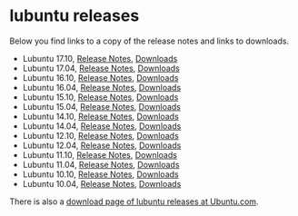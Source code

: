 # lubuntu releases

Below you find links to a copy of the release notes and links to downloads.

* Lubuntu 17.10, [Release Notes](lubuntu1710_release_notes.md), [Downloads](lubuntu1710_downloads.md)
* Lubuntu 17.04, [Release Notes](lubuntu1704_release_notes.md), [Downloads](lubuntu1704_downloads.md)
* Lubuntu 16.10, [Release Notes](lubuntu1610_release_notes.md), [Downloads](lubuntu1610_downloads.md)
* Lubuntu 16.04, [Release Notes](lubuntu1604_release_notes.md), [Downloads](lubuntu1604_downloads.md)
* Lubuntu 15.10, [Release Notes](lubuntu1510_release_notes.md), [Downloads](lubuntu1510_downloads.md)
* Lubuntu 15.04, [Release Notes](lubuntu1504_release_notes.md), [Downloads](lubuntu1504_downloads.md)
* Lubuntu 14.10, [Release Notes](lubuntu1410_release_notes.md), [Downloads](lubuntu1410_downloads.md)
* Lubuntu 14.04, [Release Notes](lubuntu1404_release_notes.md), [Downloads](lubuntu1404_downloads.md)
* Lubuntu 12.10, [Release Notes](lubuntu1210_release_notes.md), [Downloads](lubuntu1210_downloads.md)
* Lubuntu 12.04, [Release Notes](lubuntu1204_release_notes.md), [Downloads](lubuntu1204_downloads.md)
* Lubuntu 11.10, [Release Notes](lubuntu1110_release_notes.md), [Downloads](lubuntu1110_downloads.md)
* Lubuntu 11.04, [Release Notes](lubuntu1104_release_notes.md), [Downloads](lubuntu1104_downloads.md)
* Lubuntu 10.10, [Release Notes](lubuntu1010_release_notes.md), [Downloads](lubuntu1010_downloads.md)
* Lubuntu 10.04, [Release Notes](lubuntu1004_release_notes.md), [Downloads](lubuntu1004_downloads.md)

There is also a [download page of lubuntu releases at Ubuntu.com](http://cdimage.ubuntu.com/lubuntu/releases/).
